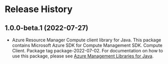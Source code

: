 # Release History

## 1.0.0-beta.1 (2022-07-27)

- Azure Resource Manager Compute client library for Java. This package contains Microsoft Azure SDK for Compute Management SDK. Compute Client. Package tag package-2022-07-02. For documentation on how to use this package, please see [Azure Management Libraries for Java](https://aka.ms/azsdk/java/mgmt).

